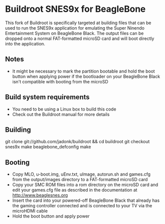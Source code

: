 Buildroot SNES9x for BeagleBone
===============================

This fork of Buildroot is specifically targeted at building files that can be used to run 
the SNES9x application for emulating the Super Ninendo Entertainment System on BeagleBone
Black. The output files can be dropped onto a normal FAT-formatted microSD card and will
boot directly into the application.


Notes
-----
* It might be necessary to mark the partition bootable and hold the boot button when
  applying power if the bootloader on your BeagleBone Black isn't compatible with booting
  from the microSD


Build system requirements
-------------------------
* You need to be using a Linux box to build this code
* Check out the Buildroot manual for more details


Building
--------

  git clone git://github.com/jadonk/buildroot && cd buildroot
  git checkout snes9x
  make beaglebone_defconfig
  make


Booting
-------
* Copy MLO, u-boot.img, uEnv.txt, uImage, autorun.sh and games.cfg from the output/images directory
  to a FAT-formatted microSD card
* Copy your SMC ROM files into a rom directory on the microSD card and edit your games.cfg file as
  described in the documentation at http://www.beaglesnes.org
* Insert the card into your powered-off BeagleBone Black that already has the gaming
  controller connected and is connected to your TV via the microHDMI cable
* Hold the boot button and apply power
